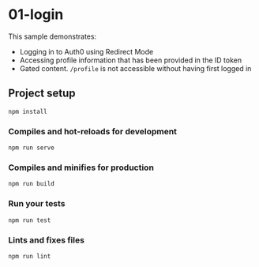 # 01-login

This sample demonstrates:

* Logging in to Auth0 using Redirect Mode
* Accessing profile information that has been provided in the ID token
* Gated content. `/profile` is not accessible without having first logged in

## Project setup
```
npm install
```

### Compiles and hot-reloads for development
```
npm run serve
```

### Compiles and minifies for production
```
npm run build
```

### Run your tests
```
npm run test
```

### Lints and fixes files
```
npm run lint
```
